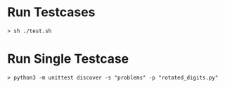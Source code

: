 # Run Testcases

`> sh ./test.sh`

# Run Single Testcase

`> python3 -m unittest discover -s "problems" -p "rotated_digits.py"`
